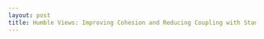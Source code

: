 ```yaml
---
layout: post
title: Humble Views: Improving Cohesion and Reducing Coupling with Standalone UI Components
---
```

